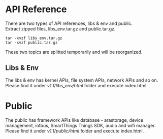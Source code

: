 # API Reference

There are two types of API references, libs & env and public.  
Extract zipped files, libs_env.tar.gz and public.tar.gz.
```
tar -xvzf libs_env.tar.gz
tar -xvzf public.tar.gz
```

These two topics are splitted temporarily and will be reorganized.

## Libs & Env

The libs & env has kernel APIs, file system APIs, network APIs and so on.  
Please find it under *v1.1/libs_env/html* folder and execute index.html.

# Public

The public has framework APIs like database - arastorage, device management, iotbus, SmartThings Things SDK, audio and wifi manager.  
Please find it under *v1.1/public/html* folder and execute index.html.
